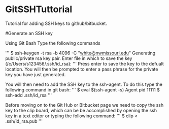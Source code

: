 # GitSSHTuttorial
Tutorial for adding SSH keys to github/bitbucket.

#Generate an SSH key

Using Git Bash Type the following commands

'''
$ ssh-keygen -t rsa -b 4096 -C "white@nwmissouri.edu"
Generating public/private rsa key pair.
Enter file in which to save the key (/c/Users/s123456/.ssh/id_rsa):
'''
Press enter to save the key to the defualt location.
You will then be prompted to enter a pass phrase for the private key you have just generated.

You will then need to add the SSH key to the ssh-agent. To do this type the following command in git bash:
'''
$ eval $(ssh-agent -s)
Agent pid 11111
$ ssh-add .ssh/id_rsa
'''

Before moving on to the Git Hub or Bitbucket page we need to copy the ssh key to the clip board, which can be be accomplished by opening the ssh key in a text editor or typing the following command:
'''
$ clip < .ssh/id_rsa.pub
'''

